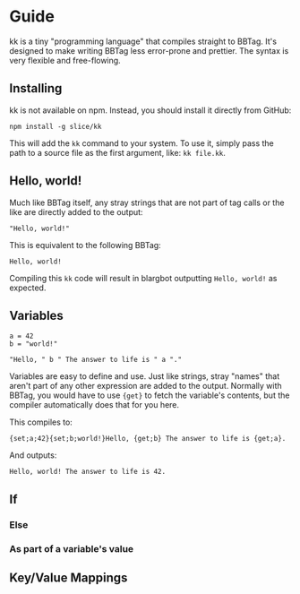 # Guide

kk is a tiny "programming language" that compiles straight to BBTag. It's
designed to make writing BBTag less error-prone and prettier. The syntax is
very flexible and free-flowing.

## Installing

kk is not available on npm. Instead, you should install it directly from
GitHub:

```
npm install -g slice/kk
```

This will add the `kk` command to your system. To use it, simply pass the path
to a source file as the first argument, like: `kk file.kk`.
## Hello, world!

Much like BBTag itself, any stray strings that are not part of tag calls or the
like are directly added to the output:

```
"Hello, world!"
```

This is equivalent to the following BBTag:

```
Hello, world!
```

Compiling this `kk` code will result in blargbot outputting `Hello, world!`
as expected.

## Variables

```
a = 42
b = "world!"

"Hello, " b " The answer to life is " a "."
```

Variables are easy to define and use. Just like strings, stray "names" that
aren't part of any other expression are added to the output. Normally with
BBTag, you would have to use `{get}` to fetch the variable's contents, but the
compiler automatically does that for you here.

This compiles to:

```
{set;a;42}{set;b;world!}Hello, {get;b} The answer to life is {get;a}.
```

And outputs:

```
Hello, world! The answer to life is 42.
```

## If

### Else

### As part of a variable's value

## Key/Value Mappings
